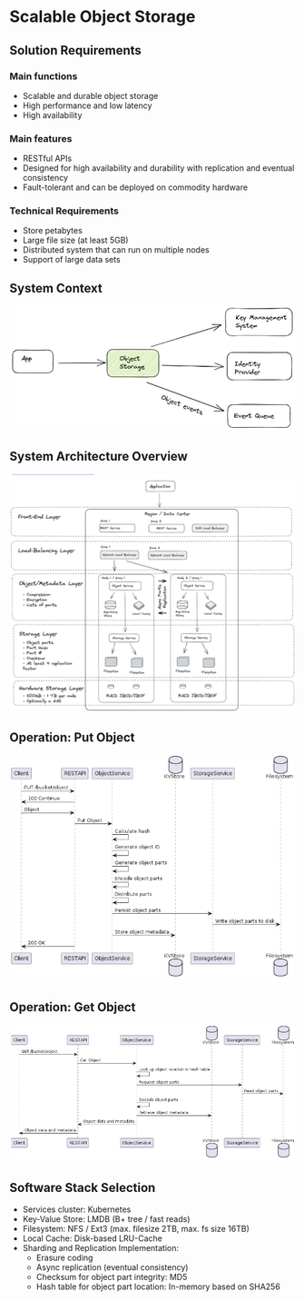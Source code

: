 # Scalable Object Storage

## Solution Requirements

### Main functions

- Scalable and durable object storage
- High performance and low latency
- High availability

### Main features

- RESTful APIs
- Designed for high availability and durability with replication and eventual consistency
- Fault-tolerant and can be deployed on commodity hardware

### Technical Requirements

- Store petabytes
- Large file size (at least 5GB)
- Distributed system that can run on multiple nodes
- Support of large data sets

## System Context

![](images/system-context.png)

## System Architecture Overview

![](images/system-architecture-overview.png)

## Operation: Put Object

![](images/putobject-sequence.png)

## Operation: Get Object

![](images/getobject-sequence.png)

## Software Stack Selection

- Services cluster: Kubernetes
- Key-Value Store: LMDB (B+ tree / fast reads)
- Filesystem: NFS / Ext3 (max. filesize 2TB, max. fs size 16TB)
- Local Cache: Disk-based LRU-Cache
- Sharding and Replication Implementation:
    - Erasure coding
    - Async replication (eventual consistency)
    - Checksum for object part integrity: MD5
    - Hash table for object part location: In-memory based on SHA256